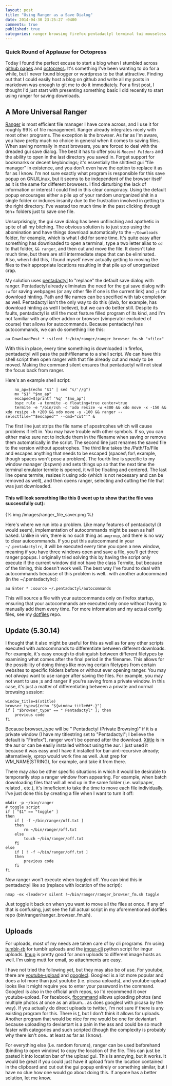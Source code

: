 ```yaml
---
layout: post
title: "Using Ranger as a Save Dialog"
date: 2014-04-30 23:25:27 -0400
comments: true
published: true
categories: ranger browsing firefox pentadactyl terminal tui mouseless linux downloads uploads
---
```


### Quick Round of Applause for Octopress
Today I found the perfect excuse to start a blog when I stumbled across [github pages][1] and [octopress][2]. It's something I've been wanting to do for a while, but I never found blogger or wordpress to be that attractive. Finding out that I could easily host a blog on github and write all my posts in markdown was enough to git me to do it immediately. For a first post, I thought I'd just start with presenting something basic I did recently to start using ranger for saving downloads.

## A More Universal Ranger
[Ranger][3] is most efficient file manager I have come across, and I use it for roughly 99% of file management. Ranger already integrates nicely with most other programs. The exception is the browser. As far as I'm aware, you have pretty much no choice in general when it comes to saving files. When saving normally in most browsers, you are forced to deal with the dreaded gui save dialog. The best it has to offer you is *`Recent Folders`* and the ability to open in the last directory you saved in. Forget support for bookmarks or decent keybindings; it's essentially the shittiest gui "file manager" in existence, and you don't even have the option to replace it as far as I know. I'm not sure exactly what program is responsible for this save popup on GNU/Linux, but it seems to be independent of the browser itself as it is the same for different browsers. I find disturbing the lack of information or interest I could find in this clear conspiracy. Using the default popup encourages either a pile up of your random unorganized shit in a single folder or induces insanity due to the frustration involved in getting to the right directory. I've wasted too much time in the past clicking through ten+ folders just to save one file.

Unsurprisingly, the gui save dialog has been unflinching and apathetic in spite of all my bitching. The obvious solution is to just stop using the abomination and have things download automatically to the `~/Downloads` folder, for example, which is what I did for some time. It's quite easy after something has downloaded to open a terminal, type a two letter alias to `cd` to that folder, `&& ranger`, and then cut and move the file. It doesn't take much time, but there are still intermediate steps that can be eliminated. Also, when I did this, I found myself never actually getting to moving the files to their appropriate locations resulting in that pile up of unorganized crap.

My solution uses [pentadactyl][4] to "replace" the default save dialog with ranger. Pentadactyl already eliminates the need for the gui save dialog with `:w` for saving webpages (or any other file if one is the current link) and `;s` for download hinting. Path and file names can be specified with tab completion as well. Pentadactyl isn't the only way to do this (dwb, for example, has download hinting as well I believe), but we can do better still. Despite its faults, pentadactyl is still the most feature filled program of its kind, and I'm not familiar with any other addon or browser (vimperator excluded of course) that allows for autocommands. Because pentadactyl has autocommands, we can do something like this:


    au DownloadPost * :silent !~/bin/ranger/ranger_browser_fm.sh "<file>"

With this in place, every time something is downloaded in firefox, pentadactyl will pass the path/filename to a shell script. We can have this shell script then open ranger with that file already cut and ready to be moved. Making the command silent ensures that pentadactyl will not steal the focus back from ranger.

Here's an example shell script:
```
	no_ap=$(echo "$1" | sed "s/'//g")
	mv "$1" "$no_ap"
	escaped=$(printf '%q' "$no_ap")
	bspc rule -a termite -o floating=true center=true
	termite -e "/bin/zsh -c 'xdo resize -w +300 && xdo move -x -150 && xdo resize -h +200 && xdo move -y -100 && ranger --selectfile=""$escaped"" --cmd="cut"'" &
```

The first line just strips the file name of apostrophes which will cause problems if left in. You may have trouble with other symbols. If so, you can either make sure not to include them in the filename when saving or remove them automatically in the script. The second line just renames the saved file to the version without apostrophes. The third line takes the /Path/To/File and escapes anything that needs to be escaped (spaces\ for\ example, though spaces won't pose a problem). The fourth line is specific to my window manager (bspwm) and sets things up so that the next time the terminal emulator termite is opened, it will be floating and centered. The last line opens termite, resizes it using xdo (which is not necessary and can be removed as well), and then opens ranger, selecting and cutting the file that was just downloaded.


#### This will look something like this (I went up to show that the file was successfully cut):
{% img /images/ranger_file_saver.png %}

Here's where we run into a problem. Like many features of pentadactyl (it would seem), implementation of autocommands might be seen as half baked. Unlike in vim, there is no such thing as `augroup`, and there is no way to clear autocommands. If you put this autocommand in your `~/.pentadactylrc`, it will be executed every time you open a new window, meaning if you have three windows open and save a file, you'll get three ranger popups. I originally tried solving this by having the script only execute if the current window did not have the class Termite, but because of the timing, this doesn't work well. The best way I've found to deal with autocommands because of this problem is well.. with another autocommand (in the ~/.pentadactylrc):

	au Enter * :source ~/.pentadactyl/autocommands

This will source a file with your autocommands only on firefox startup, ensuring that your autocommands are executed only once without having to manually add them every time. For more information and my actual config files, see my [dotfiles][5] repo.

## Update (5.30.14) 
I thought that it also might be useful for this as well as for any other scripts executed with autocommands to differentiate between different downloads. For example, it's easy enough to distinguish between different filetypes by examining what comes after the final period in the filename. This allows for the possibility of doing things like moving certain filetypes from certain websites to specific folders before or without ever opening ranger. You may not _always_ want to use ranger after saving the files. For example, you may not want to use ;s and ranger if you're saving from a private window. In this case, it's just a matter of differentiating between a private and normal browsing session:

	window_title=$(xtitle)
	browser_type=$(echo "${window_title##*-}")
	if [ "$browser_type" == " Pentadactyl" ]; then
		previous code
	fi

Because browser_type will be " Pentadactyl (Private Browsing)" if it is a private window (I have my titlestring set to "Pentadactyl"; I believe the default is "Firefox"), ranger won't be opened after the download. [Xtitle][6] is in the aur or can be easily installed without using the aur. I just used it because it was easy and I have it installed for bar-aint-recursive already; alternatively, xprop would work fine as well. Just grep for WM_NAME(STRING), for example, and take it from there.

There may also be other specific situations in which it would be desirable to temporarily stop a ranger window from appearing. For example, when batch downloading files that will all end up in the same folder (i.e. wallpaper, related , etc.), it's inneficient to take the time to move each file individually. I've just done this by creating a file when I want to turn it off:

	mkdir -p ~/bin/ranger
	# toggle script
	if [ "$1" == "toggle" ]
	then
		if [ -f ~/bin/ranger/off.txt ]
		then
			rm ~/bin/ranger/off.txt
		else
			touch ~/bin/ranger/off.txt
		fi
	else
		if [ ! -f ~/bin/ranger/off.txt ]
		then
			previous code 
		fi
	fi

Now ranger won't execute when toggled off. You can bind this in pentadactyl like so (replace with location of the script):

	nmap -ex <leader>r silent !~/bin/ranger/ranger_browser_fm.sh toggle

Just toggle it back on when you want to move all the files at once. If any of that is confusing, just see the full actual script in my aforementioned dotfiles repo (bin/ranger/ranger_browser_fm.sh).

## Uploads
For uploads, most of my needs are taken care of by cli programs. I'm using [tumblr-rb][7] for tumblr uploads and the [imgur-cli][8] python script for imgur uploads. [Imup][9] is pretty good for anon uploads to different image hosts as well. I'm using mutt for email, so attachments are easy.

I have not tried the following yet, but they may also be of use. For youtube, there are [youtube-upload][10] and [googlecl][11]. Googlecl is a lot more popular and does a lot more than just youtube (i.e. picasa uploads), and youtube-upload looks like it might require you to enter your password in the command. Googlecl is also in the official arch repos, so I'd recommend it over youtube-upload. For facebook, [fbcommand][12] allows uploading photos (and multiple photos at once as an album... as does googlecl with picasa by the way). If you actually do direct uploads to twitter, I'm not sure if there is any existing program for this. There is [t][13], but I don't think it allows for uploads. Another program that would be nice for me would be one for deviantart because uploading to deviantart is a pain in the ass and could be so much faster with categories and such scripted (though the complexity is probably why there isn't one.. at least as far as I know).

For everything else (i.e. random forums), ranger can be used beforehand (binding to open window) to copy the location of the file. This can just be pasted it into location bar of the upload gui. This is annoying, but it works. It would be great if you could just have it upload from the location contained in the clipboard and cut out the gui popup entirely or something similar, but I have no clue how one would go about doing this. If anyone has a better solution, let me know.

[1]: https://pages.github.com/
[2]: http://octopress.org/
[3]: https://github.com/hut/ranger
[4]: http://5digits.org/pentadactyl/
[5]: https://github.com/angelic-sedition/dotfiles
[6]: https://github.com/baskerville/xtitle
[7]: https://github.com/mwunsch/tumblr
[8]: https://code.google.com/p/imgur-cli/
[9]: https://github.com/Profpatsch/imup
[10]: https://code.google.com/p/youtube-upload/
[11]: https://code.google.com/p/googlecl/
[12]: https://github.com/dtompkins/fbcmd
[13]: https://github.com/sferik/t
